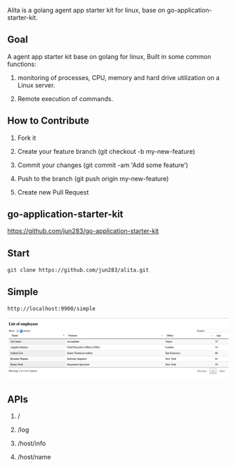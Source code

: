 Alita is a golang agent app starter kit for linux, base on go-application-starter-kit.

## Goal

 A agent app starter kit base on golang for linux, Built in some common functions:

1. monitoring of processes, CPU, memory and hard drive utilization on a Linux server.

2. Remote execution of commands.

## How to Contribute

1. Fork it

2. Create your feature branch (git checkout -b my-new-feature)

3. Commit your changes (git commit -am 'Add some feature')

4. Push to the branch (git push origin my-new-feature)

5. Create new Pull Request

## go-application-starter-kit

 https://github.com/jun283/go-application-starter-kit


## Start

    git clone https://github.com/jun283/alita.git

## Simple

    http://localhost:9900/simple

![Simple](simple.png)

## APIs

1. /

2. /log

3. /host/info

4. /host/name

